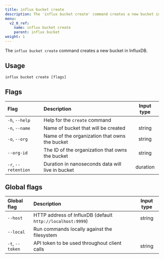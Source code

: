 ```yaml
---
title: influx bucket create
description: The 'influx bucket create' command creates a new bucket in InfluxDB.
menu:
  v2_0_ref:
    name: influx bucket create
    parent: influx bucket
weight: 1
---
```


The `influx bucket create` command creates a new bucket in InfluxDB.

## Usage
```
influx bucket create [flags]
```

## Flags
| Flag                | Description                                      | Input type  |
|:----                |:-----------                                      |:----------: |
| `-h`, `--help`      | Help for the `create` command                    |             |
| `-n`, `--name`      | Name of bucket that will be created              | string      |
| `-o`, `--org`       | Name of the organization that owns the bucket    | string      |
| `--org-id`          | The ID of the organization that owns the bucket  | string      |
| `-r`, `--retention` | Duration in nanoseconds data will live in bucket | duration    |

## Global flags
| Global flag     | Description                                                | Input type |
|:-----------     |:-----------                                                |:----------:|
| `--host`        | HTTP address of InfluxDB (default `http://localhost:9999`) | string     |
| `--local`       | Run commands locally against the filesystem                |            |
| `-t`, `--token` | API token to be used throughout client calls               | string     |
